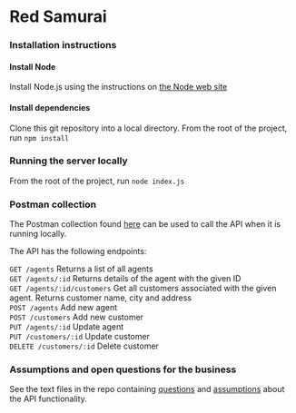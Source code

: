 # Red Samurai

### Installation instructions
#### Install Node
Install Node.js using the instructions on [the Node web site](https://nodejs.org/en/)

#### Install dependencies
Clone this git repository into a local directory. From the root of the project, run `npm install`

### Running the server locally
From the root of the project, run `node index.js`

### Postman collection
The Postman collection found [here](https://www.getpostman.com/collections/2564ab728a1ecbb55e3d) can be used to call the API when it is running locally.

The API has the following endpoints:

`GET /agents`  Returns a list of all agents   
`GET /agents/:id` Returns details of the agent with the given ID  
`GET /agents/:id/customers`  Get all customers associated with the given agent. Returns customer name, city and address  
`POST /agents` Add new agent  
`POST /customers` Add new customer  
`PUT /agents/:id` Update agent  
`PUT /customers/:id` Update customer   
`DELETE /customers/:id` Delete customer  

### Assumptions and open questions for the business
See the text files in the repo containing [questions](./questions.txt) and [assumptions](./assumptions.txt) about the API functionality.
